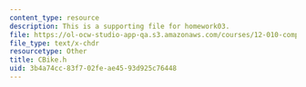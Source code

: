 ```yaml
---
content_type: resource
description: This is a supporting file for homework03.
file: https://ol-ocw-studio-app-qa.s3.amazonaws.com/courses/12-010-computational-methods-of-scientific-programming-fall-2011/3b4a74cc83f702feae4593d925c76448_CBike.h
file_type: text/x-chdr
resourcetype: Other
title: CBike.h
uid: 3b4a74cc-83f7-02fe-ae45-93d925c76448
---
```

